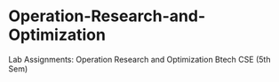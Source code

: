 # Operation-Research-and-Optimization

Lab Assignments: Operation Research and Optimization 
Btech CSE (5th Sem)
